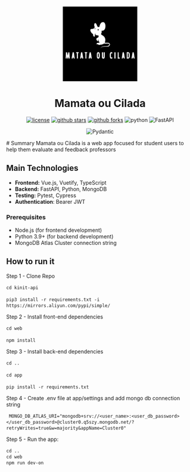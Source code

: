 <!-- markdownlint-disable MD033 MD041 -->

<p align="center">
  <a href="https://github.com/joaovitor2614/"><img src="web/public/logo.svg" width="200" height="200" alt="github"></a>
</p>

<div align="center">

# Mamata ou Cilada
<!-- prettier-ignore-start -->
<!-- markdownlint-disable-next-line MD036 -->

[![license](https://img.shields.io/badge/license-MIT-green.svg)](./LICENSE)
[![github stars](https://img.shields.io/github/stars/joaovitor2614/Mamata-ou-Cilada)](https://github.com/joaovitor2614/Mamata-ou-Cilada)
[![github forks](https://img.shields.io/github/forks/joaovitor2614/Mamata-ou-Cilada)](https://github.com/joaovitor2614/Mamata-ou-Cilada)
![python](https://img.shields.io/badge/python-3.10+-blue?logo=python&logoColor=edb641)
![FastAPI](https://img.shields.io/badge/FastAPI-005571?logo=python&logoColor=edb641)

![Pydantic](https://img.shields.io/badge/Pydantic-005571?logo=pydantic&logoColor=edb641)

</div>
# Summary
Mamata ou Cilada is a web app focused for student users to help them evaluate and feedback professors


## Main Technologies
- **Frontend:** Vue.js, Vuetify, TypeScript
- **Backend:** FastAPI, Python, MongoDB
- **Testing:** Pytest, Cypress
- **Authentication**: Bearer JWT

### Prerequisites
- Node.js (for frontend development)
- Python 3.9+ (for backend development)
- MongoDB Atlas Cluster connection string

## How to run it
Step 1 - Clone Repo
   ```
   cd kinit-api
   
   pip3 install -r requirements.txt -i https://mirrors.aliyun.com/pypi/simple/
   ```

Step 2 - Install front-end dependencies
   ```
   cd web
   
   npm install
   ```

Step 3 - Install back-end dependencies
   ```
   cd ..

   cd app
   
   pip install -r requirements.txt 
   ```

Step 4 - Create .env file at app/settings and add mongo db connection string

  ```
   MONGO_DB_ATLAS_URI="mongodb+srv://<user_name>:<user_db_password></user_db_password>@cluster0.q5szy.mongodb.net/?retryWrites=true&w=majority&appName=Cluster0"
   ```
Step 5 - Run the app:
   ```
   cd ..
   cd web
   npm run dev-on
   ```



